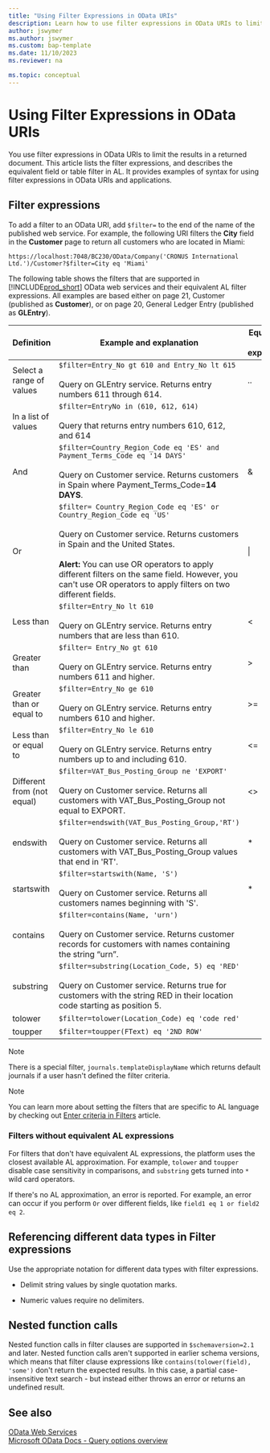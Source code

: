 ```yaml
---
title: "Using Filter Expressions in OData URIs"
description: Learn how to use filter expressions in OData URIs to limit the results returned in a document.
author: jswymer
ms.author: jswymer
ms.custom: bap-template
ms.date: 11/10/2023
ms.reviewer: na

ms.topic: conceptual
---
```

# Using Filter Expressions in OData URIs

You use filter expressions in OData URIs to limit the results in a returned document. This article lists the filter expressions, and describes the equivalent field or table filter in AL. It provides examples of syntax for using filter expressions in OData URIs and applications.  

## Filter expressions  

 To add a filter to an OData URI, add `$filter=` to the end of the name of the published web service. For example, the following URI filters the **City** field in the **Customer** page to return all customers who are located in Miami:  

```  
https://localhost:7048/BC230/OData/Company('CRONUS International Ltd.')/Customer?$filter=City eq 'Miami'  
```  

The following table shows the filters that are supported in [!INCLUDE[prod_short](../developer/includes/prod_short.md)] OData web services and their equivalent AL filter expressions. All examples are based either on page 21, Customer \(published as **Customer**\), or on page 20, General Ledger Entry \(published as **GLEntry**\).  

|Definition|Example and explanation|Equivalent AL expression|  
|----------------|-----------------------------|---------------------------------|  
|Select a range of values|`$filter=Entry_No gt 610 and Entry_No lt 615`<br /><br /> Query on GLEntry service. Returns entry numbers 611 through 614.|..|
|In a list of values|`$filter=EntryNo in (610, 612, 614)`<br /><br /> Query that returns entry numbers 610, 612, and 614||  
|And|`$filter=Country_Region_Code eq 'ES' and Payment_Terms_Code eq '14 DAYS'`<br /><br /> Query on Customer service. Returns customers in Spain where Payment\_Terms\_Code=**14 DAYS**.|&|  
|Or|`$filter= Country_Region_Code eq 'ES' or Country_Region_Code eq 'US'`<br /><br /> Query on Customer service. Returns customers in Spain and the United States.<br /><br /> **Alert:** You can use OR operators to apply different filters on the same field. However, you can't use OR operators to apply filters on two different fields.|&#124;|  
|Less than|`$filter=Entry_No lt 610`<br /><br /> Query on GLEntry service. Returns entry numbers that are less than 610.|\<|  
|Greater than|`$filter= Entry_No gt 610`<br /><br /> Query on GLEntry service. Returns entry numbers 611 and higher.|>|  
|Greater than or equal to|`$filter=Entry_No ge 610`<br /><br /> Query on GLEntry service. Returns entry numbers 610 and higher.|>=|  
|Less than or equal to|`$filter=Entry_No le 610`<br /><br /> Query on GLEntry service. Returns entry numbers up to and including 610.|\<=|  
|Different from \(not equal\)|`$filter=VAT_Bus_Posting_Group ne 'EXPORT'`<br /><br /> Query on Customer service. Returns all customers with VAT\_Bus\_Posting\_Group not equal to EXPORT.|\<>|  
|endswith|`$filter=endswith(VAT_Bus_Posting_Group,'RT')`<br /><br /> Query on Customer service. Returns all customers with VAT\_Bus\_Posting\_Group values that end in 'RT'.|\*|  
|startswith|`$filter=startswith(Name, 'S')`<br /><br /> Query on Customer service. Returns all customers names beginning with 'S'.|\*|  
|contains|`$filter=contains(Name, 'urn')`<br /><br /> Query on Customer service. Returns customer records for customers with names containing the string “urn”.||  
|substring|`$filter=substring(Location_Code, 5) eq 'RED'`<br /><br /> Query on Customer service. Returns true for customers with the string RED in their location code starting as position 5.||  
|tolower|`$filter=tolower(Location_Code) eq 'code red'`||  
|toupper|`$filter=toupper(FText) eq '2ND ROW'`||  

<!--
|indexof|`$filter=indexof(Location_Code, 'BLUE') eq 0`<br /><br /> Query on Customer service. Returns customer records for customers having a location code beginning with the string BLUE.||
|replace|`$filter=replace(City, 'Miami', 'Tampa') eq 'CODERED'`||
|concat|`$filter=concat(concat(FText, ', '), FCode) eq '2nd row, CODE RED'`||  
|round|`$filter=round(FDecimal) eq 1`||  
|floor|`$filter=floor(FDecimal) eq 0`||  
|ceiling|`$filter=ceiling(FDecimal) eq 1`|| 
|trim|`$filter=trim(FCode) eq 'CODE RED'`||       -->

>[!Note]
> There is a special filter, `journals.templateDisplayName` which returns default journals if a user hasn't defined the filter criteria.

> [!NOTE]  
> You can learn more about setting the filters that are specific to AL language by checking out [Enter criteria in Filters](../developer/devenv-entering-criteria-in-filters.md) article.

### Filters without equivalent AL expressions

For filters that don't have equivalent AL expressions, the platform uses the closest available AL approximation. For example, `tolower` and `toupper` disable case sensitivity in comparisons, and `substring` gets turned into `*` wild card operators.

If there's no AL approximation, an error is reported. For example, an error can occur if you perform `Or` over different fields, like `field1 eq 1 or field2 eq 2`.

## Referencing different data types in Filter expressions

Use the appropriate notation for different data types with filter expressions.  

- Delimit string values by single quotation marks.  

- Numeric values require no delimiters.

## Nested function calls

Nested function calls in filter clauses are supported in `$schemaversion=2.1` and later. Nested function calls aren't supported in earlier schema versions, which means that filter clause expressions like `contains(tolower(field), 'some')` don't return the expected results. In this case, a partial case-insensitive text search - but instead either throws an error or returns an undefined result.

## See also

[OData Web Services](OData-Web-Services.md)  
[Microsoft OData Docs - Query options overview](/odata/concepts/queryoptions-overview)  
